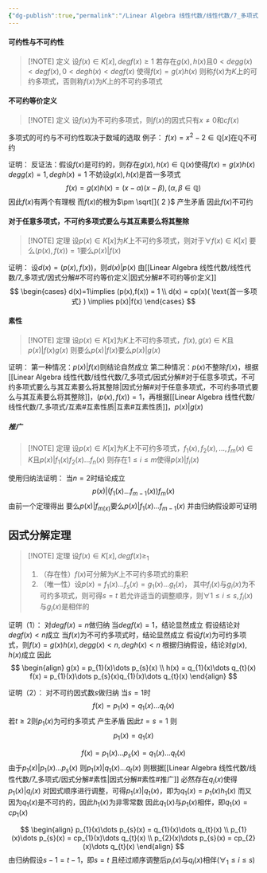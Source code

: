 ```yaml
---
{"dg-publish":true,"permalink":"/Linear Algebra 线性代数/线性代数/7_多项式/因式分解/","tags":["线代","定理"]}
---
```



#### 可约性与不可约性
> [!NOTE] 定义
> 设$f(x)\in K[x], degf(x) \geq 1$
> 若存在$g(x),h(x)$且$0 < degg(x)<degf(x),0 < degh(x)<degf(x)$
> 使得$f(x) = g(x)h(x)$
> 则称$f(x)$为$K$上的可约多项式，否则称$f(x)$为$K$上的不可约多项式
#### 不可约等价定义

> [!NOTE] 定义
> 设$f(x)$为不可约多项式，则$f(x)$的因式只有$x \ne 0$和$cf(x)$

多项式的可约与不可约性取决于数域的选取
例子：
$f(x)=x^{2}-2 \in \mathbb{Q}[x]$在$\mathbb{Q}$不可约

证明：
反证法：假设$f(x)$是可约的，则存在$g(x),h(x)\in \mathbb{Q}(x)$使得$f(x)=g(x)h(x)$
$degg(x)=1,degh(x)=1$
不妨设$g(x),h(x)$是首一多项式
$$
f(x) = g(x)h(x)=(x-\alpha)(x-\beta),(\alpha,\beta \in \mathbb{Q})
$$
因此$f(x)$有两个有理根
而$f(x)$的根为$\pm \sqrt[]{ 2 }$
产生矛盾
因此$f(x)$不可约

#### 对于任意多项式，不可约多项式要么与其互素要么将其整除
> [!NOTE] 定理
> 设$p(x)\in K[x]$为$K$上不可约多项式，则对于$\forall f(x)\in K[x]$
> 要么$(p(x),f(x))=1$要么$p(x)|f(x)$

证明：
设$d(x)=(p(x),f(x))$，则$d(x)|p(x)$
由[[Linear Algebra 线性代数/线性代数/7_多项式/因式分解#不可约等价定义\|因式分解#不可约等价定义]]
$$
\begin{cases}
d(x)=1\implies (p(x),f(x)) = 1 \\
d(x) = cp(x)( \text{首一多项式} ) \implies p(x)|f(x)
\end{cases}
$$

#### 素性
> [!NOTE] 定理
> 设$p(x)\in K[x]$为$K$上不可约多项式，$f(x),g(x)\in K$且$p(x)|f(x)g(x)$
> 则要么$p(x)|f(x)$要么$p(x)|g(x)$

证明：
第一种情况：$p(x)|f(x)$则结论自然成立
第二种情况：$p(x)$不整除$f(x)$，根据[[Linear Algebra 线性代数/线性代数/7_多项式/因式分解#对于任意多项式，不可约多项式要么与其互素要么将其整除\|因式分解#对于任意多项式，不可约多项式要么与其互素要么将其整除]]，$(p(x),f(x))=1$，再根据[[Linear Algebra 线性代数/线性代数/7_多项式/互素#互素性质\|互素#互素性质]]，$p(x)|g(x)$

##### 推广
> [!NOTE] 定理
> 设$p(x)\in K[x]$为$K$上不可约多项式，$f_{1}(x),f_{2}(x),\dots,f_{m}(x)\in K$且$p(x)|f_{1}(x)f_{2}(x)\dots f_{n}(x)$
> 则存在$1\leq i\leq m$使得$p(x)|f_{i}(x)$

使用归纳法证明：
当$n=2$时结论成立
$$
p(x)|(f_{1}(x)\dots f_{m-1}(x))f_{m}(x)
$$
由前一个定理得出
要么$p(x)|f_{m(x)}$要么$p(x)|f_{1}(x)\dots f_{m-1}(x)$
并由归纳假设即可证明
## 因式分解定理

> [!NOTE] 定理
> 设$f(x)\in K[x],degf(x)\geq_{1}$
> 1. （存在性）$f(x)$可分解为$K$上不可约多项式的乘积
> 2. （唯一性）设$p(x) = f_{1}(x)\dots f_{s}(x) = g_{1}(x)\dots g_{t}(x)$，
> 其中$f_{i}(x)$与$g_{i}(x)$为不可约多项式，则可得$s=t$
> 若允许适当的调整顺序，则$\forall 1 \leq i \leq s , f_{i}(x)$与$g_{i}(x)$是相伴的

证明（1）：
对$deg f(x) = n$做归纳
当$deg f(x) = 1$，结论显然成立
假设结论对$degf(x) < n$成立
当$f(x)$为不可约多项式时，结论显然成立
假设$f(x)$为可约多项式，则$f(x)=g(x)h(x),degg(x) < n , degh(x) < n$
根据归纳假设，结论对$g(x),h(x)$成立
因此
$$
\begin{align}
g(x) = p_{1}(x)\dots p_{s}(x) \\
h(x) = q_{1}(x)\dots q_{t}(x) 
f(x) = p_{1}(x)\dots p_{s}(x)q_{1}(x)\dots q_{t}(x) 
\end{align}
$$

证明（2）：
对不可约因式数$s$做归纳
当$s=1$时
$$
f(x) = p_{1}(x) = q_{1}(x)\dots q_{t}(x)
$$
若$t\geq 2$则$p_{1}(x)$为可约多项式
产生矛盾
因此$t =s = 1$
则
$$
p_{1}(x) = q_{1}(x)
$$

$$
f(x) = p_{1}(x)\dots p_{s}(x) = q_{1}(x)\dots q_{t}(x)
$$
由于$p_{1}(x)| p_{1}(x)\dots p_{s}(x)$
则$p_{1}(x)|q_{1}(x)\dots q_{t}(x)$
则根据[[Linear Algebra 线性代数/线性代数/7_多项式/因式分解#素性\|因式分解#素性#推广]]
必然存在$q_{i}(x)$使得$p_{1}(x)|q_{i}(x)$
对因式顺序进行调整，可得$p_{1}(x)|q_{1}(x)$，即为$q_{1}(x) = p_{1}(x)h_{1}(x)$
而又因为$q_{1}(x)$是不可约的，因此$h_{1}(x)$为非零常数
因此$q_{1}(x)$与$p_{1}(x)$相伴，即$q_{1}(x) = cp_{1}(x)$

$$
\begin{align}
p_{1}(x)\dots p_{s}(x) = q_{1}(x)\dots q_{t}(x) \\
p_{1}(x)\dots p_{s}(x) = cp_{1}(x)\dots q_{t}(x) \\
p_{2}(x)\dots p_{s}(x) = cp_{2}(x)\dots q_{t}(x) 
\end{align}
$$
由归纳假设$s-1=t-1$，即$s=t$
且经过顺序调整后$p_{i}(x)$与$q_{i}(x)$相伴$(\forall_{1} \leq i \leq s)$






